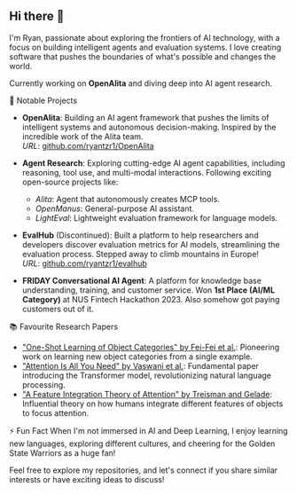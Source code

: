 ## Hi there 👋

I'm Ryan, passionate about exploring the frontiers of AI technology, with a focus on building intelligent agents and evaluation systems. I love creating software that pushes the boundaries of what's possible and changes the world.

Currently working on **OpenAlita** and diving deep into AI agent research.

💼 Notable Projects

- **OpenAlita**: Building an AI agent framework that pushes the limits of intelligent systems and autonomous decision-making. Inspired by the incredible work of the Alita team.  
  *URL*: [github.com/ryantzr1/OpenAlita](https://github.com/ryantzr1/OpenAlita)
  
- **Agent Research**: Exploring cutting-edge AI agent capabilities, including reasoning, tool use, and multi-modal interactions. Following exciting open-source projects like:
  - *Alita*: Agent that autonomously creates MCP tools.
  - *OpenManus*: General-purpose AI assistant.
  - *LightEval*: Lightweight evaluation framework for language models.

- **EvalHub** (Discontinued): Built a platform to help researchers and developers discover evaluation metrics for AI models, streamlining the evaluation process. Stepped away to climb mountains in Europe!  
  *URL*: [github.com/ryantzr1/evalhub](https://github.com/ryantzr1/evalhub)

- **FRIDAY Conversational AI Agent**: A platform for knowledge base understanding, training, and customer service. Won **1st Place (AI/ML Category)** at NUS Fintech Hackathon 2023. Also somehow got paying customers out of it.

📚 Favourite Research Papers
- ["One-Shot Learning of Object Categories" by Fei-Fei et al.](http://vision.stanford.edu/documents/Fei-FeiFergusPerona2006.pdf): Pioneering work on learning new object categories from a single example.
- ["Attention Is All You Need" by Vaswani et al.](https://arxiv.org/abs/1706.03762): Fundamental paper introducing the Transformer model, revolutionizing natural language processing.
- ["A Feature Integration Theory of Attention" by Treisman and Gelade](https://www.sciencedirect.com/science/article/abs/pii/0010028580900055): Influential theory on how humans integrate different features of objects to focus attention.

⚡ Fun Fact
When I'm not immersed in AI and Deep Learning, I enjoy learning new languages, exploring different cultures, and cheering for the Golden State Warriors as a huge fan!

Feel free to explore my repositories, and let's connect if you share similar interests or have exciting ideas to discuss!
